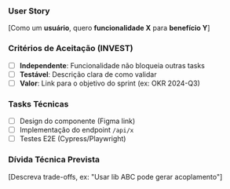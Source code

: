 ### User Story  
[Como um **usuário**, quero **funcionalidade X** para **benefício Y**]  

### Critérios de Aceitação (INVEST)  
- [ ] **Independente**: Funcionalidade não bloqueia outras tasks  
- [ ] **Testável**: Descrição clara de como validar  
- [ ] **Valor**: Link para o objetivo do sprint (ex: OKR 2024-Q3)  

### Tasks Técnicas  
- [ ] Design do componente (Figma link)  
- [ ] Implementação do endpoint `/api/x`  
- [ ] Testes E2E (Cypress/Playwright)  

### Dívida Técnica Prevista  
[Descreva trade-offs, ex: "Usar lib ABC pode gerar acoplamento"]  